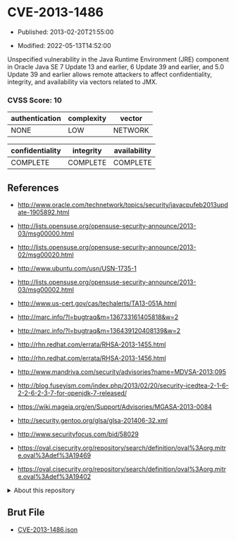 # CVE-2013-1486

- Published: 2013-02-20T21:55:00

- Modified: 2022-05-13T14:52:00

Unspecified vulnerability in the Java Runtime Environment (JRE) component in Oracle Java SE 7 Update 13 and earlier, 6 Update 39 and earlier, and 5.0 Update 39 and earlier allows remote attackers to affect confidentiality, integrity, and availability via vectors related to JMX.

### CVSS Score: **10**

| authentication | complexity | vector |
| --- | --- | --- |
| NONE | LOW | NETWORK |

| confidentiality | integrity | availability |
| --- | --- | --- |
| COMPLETE | COMPLETE | COMPLETE |

## References

* http://www.oracle.com/technetwork/topics/security/javacpufeb2013update-1905892.html

* http://lists.opensuse.org/opensuse-security-announce/2013-03/msg00000.html

* http://lists.opensuse.org/opensuse-security-announce/2013-02/msg00020.html

* http://www.ubuntu.com/usn/USN-1735-1

* http://lists.opensuse.org/opensuse-security-announce/2013-03/msg00002.html

* http://www.us-cert.gov/cas/techalerts/TA13-051A.html

* http://marc.info/?l=bugtraq&m=136733161405818&w=2

* http://marc.info/?l=bugtraq&m=136439120408139&w=2

* http://rhn.redhat.com/errata/RHSA-2013-1455.html

* http://rhn.redhat.com/errata/RHSA-2013-1456.html

* http://www.mandriva.com/security/advisories?name=MDVSA-2013:095

* http://blog.fuseyism.com/index.php/2013/02/20/security-icedtea-2-1-6-2-2-6-2-3-7-for-openjdk-7-released/

* https://wiki.mageia.org/en/Support/Advisories/MGASA-2013-0084

* http://security.gentoo.org/glsa/glsa-201406-32.xml

* http://www.securityfocus.com/bid/58029

* https://oval.cisecurity.org/repository/search/definition/oval%3Aorg.mitre.oval%3Adef%3A19469

* https://oval.cisecurity.org/repository/search/definition/oval%3Aorg.mitre.oval%3Adef%3A19402

<details>
<summary>About this repository</summary> 

  This repository is part of the project [Live Hack CVE](https://github.com/Live-Hack-CVE). Main website can be found [www.live-hack.org](https://www.live-hack.org) 
  
  Made by [Sn0wAlice](https://github.com/Sn0wAlice) for the people that care about security and need to have a feed of the latest CVEs. Hope you enjoy it, don't forget to star the repo and follow me on [Twitter](https://twitter.com/Sn0wAlice) and [Github](https://github.com/Sn0wAlice). And that is my [personnal website](https://www.alice-snow.me/)

  - [Home Page](https://github.com/Live-Hack-CVE)
  - [Framework](https://github.com/Live-Hack-CVE/cve-framework)
  - [CVE database](https://github.com/Live-Hack-CVE/full_database)
  - [Changelog](https://github.com/Live-Hack-CVE/Changelog)
</details>

## Brut File

* [CVE-2013-1486.json](https://raw.githubusercontent.com/Live-Hack-CVE/full_database/main/cves/2013/CVE-2013-1486.json)

